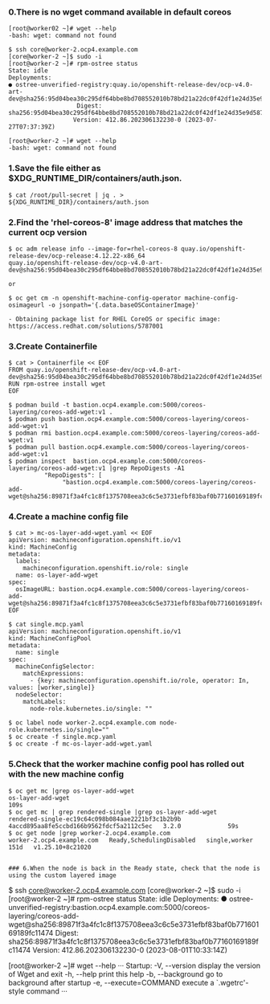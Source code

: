 ### 0.There is no wget command available in default coreos
~~~
[root@worker02 ~]# wget --help
-bash: wget: command not found

$ ssh core@worker-2.ocp4.example.com
[core@worker-2 ~]$ sudo -i
[root@worker-2 ~]# rpm-ostree status
State: idle
Deployments:
● ostree-unverified-registry:quay.io/openshift-release-dev/ocp-v4.0-art-dev@sha256:95d04bea30c295df64bbe8bd708552010b78bd21a22dc0f42df1e24d35e9d587
                   Digest: sha256:95d04bea30c295df64bbe8bd708552010b78bd21a22dc0f42df1e24d35e9d587
                  Version: 412.86.202306132230-0 (2023-07-27T07:37:39Z)

[root@worker-2 ~]# wget --help
-bash: wget: command not found
~~~

### 1.Save the file either as $XDG_RUNTIME_DIR/containers/auth.json.
~~~
$ cat /root/pull-secret | jq . > ${XDG_RUNTIME_DIR}/containers/auth.json
~~~

### 2.Find the 'rhel-coreos-8' image address that matches the current ocp version
~~~
$ oc adm release info --image-for=rhel-coreos-8 quay.io/openshift-release-dev/ocp-release:4.12.22-x86_64
quay.io/openshift-release-dev/ocp-v4.0-art-dev@sha256:95d04bea30c295df64bbe8bd708552010b78bd21a22dc0f42df1e24d35e9d587

or

$ oc get cm -n openshift-machine-config-operator machine-config-osimageurl -o jsonpath='{.data.baseOSContainerImage}'

- Obtaining package list for RHEL CoreOS or specific image: https://access.redhat.com/solutions/5787001
~~~

### 3.Create Containerfile
~~~
$ cat > Containerfile << EOF
FROM quay.io/openshift-release-dev/ocp-v4.0-art-dev@sha256:95d04bea30c295df64bbe8bd708552010b78bd21a22dc0f42df1e24d35e9d587
RUN rpm-ostree install wget
EOF

$ podman build -t bastion.ocp4.example.com:5000/coreos-layering/coreos-add-wget:v1 .
$ podman push bastion.ocp4.example.com:5000/coreos-layering/coreos-add-wget:v1
$ podman rmi bastion.ocp4.example.com:5000/coreos-layering/coreos-add-wget:v1
$ podman pull bastion.ocp4.example.com:5000/coreos-layering/coreos-add-wget:v1
$ podman inspect  bastion.ocp4.example.com:5000/coreos-layering/coreos-add-wget:v1 |grep RepoDigests -A1
          "RepoDigests": [
               "bastion.ocp4.example.com:5000/coreos-layering/coreos-add-wget@sha256:89871f3a4fc1c8f1375708eea3c6c5e3731efbf83baf0b77160169189fc11474"
~~~

### 4.Create a machine config file
~~~
$ cat > mc-os-layer-add-wget.yaml << EOF
apiVersion: machineconfiguration.openshift.io/v1
kind: MachineConfig
metadata:
  labels:
    machineconfiguration.openshift.io/role: single
  name: os-layer-add-wget
spec:
  osImageURL: bastion.ocp4.example.com:5000/coreos-layering/coreos-add-wget@sha256:89871f3a4fc1c8f1375708eea3c6c5e3731efbf83baf0b77160169189fc11474 
EOF

$ cat single.mcp.yaml
apiVersion: machineconfiguration.openshift.io/v1
kind: MachineConfigPool
metadata:
  name: single
spec:
  machineConfigSelector:
    matchExpressions:
      - {key: machineconfiguration.openshift.io/role, operator: In, values: [worker,single]}
  nodeSelector:
    matchLabels:
      node-role.kubernetes.io/single: ""

$ oc label node worker-2.ocp4.example.com node-role.kubernetes.io/single="" 
$ oc create -f single.mcp.yaml
$ oc create -f mc-os-layer-add-wget.yaml
~~~

### 5.Check that the worker machine config pool has rolled out with the new machine config
~~~
$ oc get mc |grep os-layer-add-wget
os-layer-add-wget                                                                                                    109s
$ oc get mc | grep rendered-single |grep os-layer-add-wget
rendered-single-ec19c64c098b084aae2221bf3c1b2b9b        4accd895aa8fe5ccbd166b9562fdcf5a2112c5ec   3.2.0             59s
$ oc get node |grep worker-2.ocp4.example.com
worker-2.ocp4.example.com   Ready,SchedulingDisabled   single,worker                 151d   v1.25.10+8c21020


### 6.When the node is back in the Ready state, check that the node is using the custom layered image
~~~
$ ssh core@worker-2.ocp4.example.com
[core@worker-2 ~]$ sudo -i
[root@worker-2 ~]# rpm-ostree status
State: idle
Deployments:
● ostree-unverified-registry:bastion.ocp4.example.com:5000/coreos-layering/coreos-add-wget@sha256:89871f3a4fc1c8f1375708eea3c6c5e3731efbf83baf0b77160169189fc11474
                   Digest: sha256:89871f3a4fc1c8f1375708eea3c6c5e3731efbf83baf0b77160169189fc11474
                  Version: 412.86.202306132230-0 (2023-08-01T10:33:14Z)

[root@worker-2 ~]# wget --help
···
Startup:
  -V,  --version                   display the version of Wget and exit
  -h,  --help                      print this help
  -b,  --background                go to background after startup
  -e,  --execute=COMMAND           execute a `.wgetrc'-style command
···
~~~
